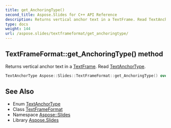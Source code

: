 ```yaml
---
title: get_AnchoringType()
second_title: Aspose.Slides for C++ API Reference
description: Returns vertical anchor text in a TextFrame. Read TextAnchorType.
type: docs
weight: 144
url: /aspose.slides/textframeformat/get_anchoringtype/
---
```

## TextFrameFormat::get_AnchoringType() method


Returns vertical anchor text in a [TextFrame](../../textframe/). Read [TextAnchorType](../../textanchortype/).

```cpp
TextAnchorType Aspose::Slides::TextFrameFormat::get_AnchoringType() override
```

## See Also

* Enum [TextAnchorType](../../textanchortype/)
* Class [TextFrameFormat](../)
* Namespace [Aspose::Slides](../../)
* Library [Aspose.Slides](../../../)